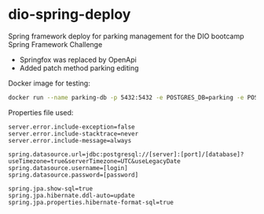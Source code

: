 # dio-spring-deploy

Spring framework deploy for parking management for the DIO bootcamp Spring Framework Challenge

* Springfox was replaced by OpenApi
* Added patch method parking editing

Docker image for testing:
```sh
docker run --name parking-db -p 5432:5432 -e POSTGRES_DB=parking -e POSTGRES_USER=[login] -e POSTGRES_PASSWORD [password] -d postgres:10-alpine
```

Properties file used:
```properties
server.error.include-exception=false
server.error.include-stacktrace=never
server.error.include-message=always

spring.datasource.url=jdbc:postgresql://[server]:[port]/[database]?useTimezone=true&serverTimezone=UTC&useLegacyDate
spring.datasource.username=[login]
spring.datasource.password=[password]

spring.jpa.show-sql=true
spring.jpa.hibernate.ddl-auto=update
spring.jpa.properties.hibernate-format-sql=true
```